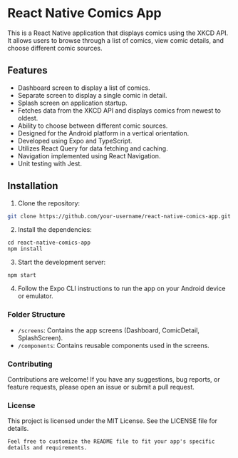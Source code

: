 # React Native Comics App

This is a React Native application that displays comics using the XKCD API. It allows users to browse through a list of comics, view comic details, and choose different comic sources.

## Features

- Dashboard screen to display a list of comics.
- Separate screen to display a single comic in detail.
- Splash screen on application startup.
- Fetches data from the XKCD API and displays comics from newest to oldest.
- Ability to choose between different comic sources.
- Designed for the Android platform in a vertical orientation.
- Developed using Expo and TypeScript.
- Utilizes React Query for data fetching and caching.
- Navigation implemented using React Navigation.
- Unit testing with Jest.

## Installation

1. Clone the repository:

```bash
git clone https://github.com/your-username/react-native-comics-app.git
```

2. Install the dependencies:
```
cd react-native-comics-app
npm install
```

3. Start the development server:
```
npm start
```

4. Follow the Expo CLI instructions to run the app on your Android device or emulator.


### Folder Structure
* `/screens`: Contains the app screens (Dashboard, ComicDetail, SplashScreen).
* `/components`: Contains reusable components used in the screens.

### Contributing
Contributions are welcome! If you have any suggestions, bug reports, or feature requests, please open an issue or submit a pull request.

### License
This project is licensed under the MIT License. See the LICENSE file for details.
```
Feel free to customize the README file to fit your app's specific details and requirements.
```
